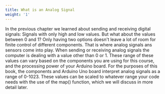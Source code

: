 ```yaml
---
title: What is an Analog Signal
weight: '1'
---
```

In the previous chapter we learned about sending and receiving digital signals: Signals with only high and low values. But what about the values between 0 and 1? Only having two options doesn't leave a lot of room for finite control of different components. That is where analog signals ans sensors come into play. When sending or receiving analog signals the computer is dealing with a value other than 0 or 1. These range of these values can vary based on the components you are using for this course, and the processing power of your Arduino board. For the purposes of this book, the components and Arduino Uno board interpret analog signals as a range of 0-1023. These values can be scaled to whatever range your code needs with the use of the map() function, which we will discuss in more detail later.